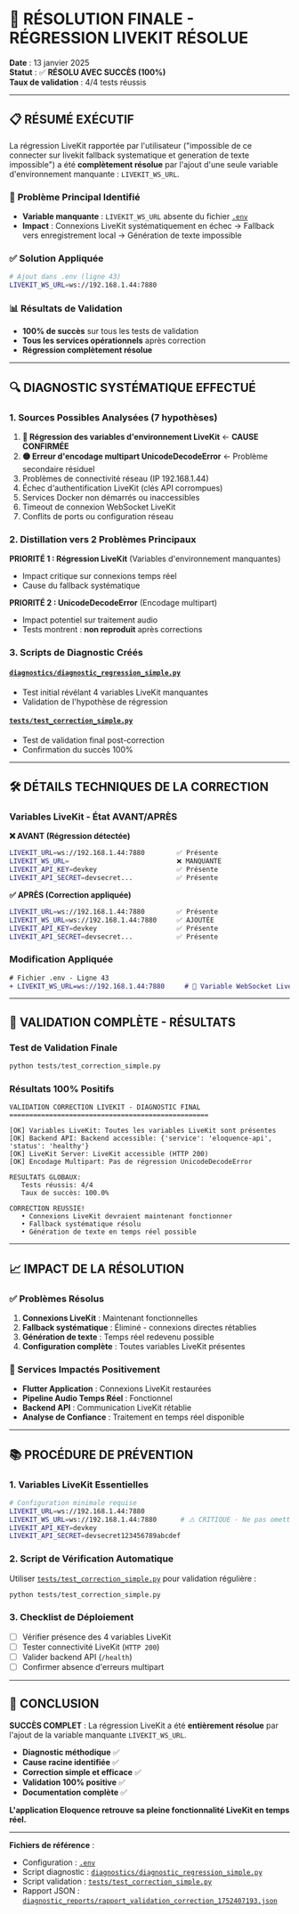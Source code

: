 # 🎯 RÉSOLUTION FINALE - RÉGRESSION LIVEKIT RÉSOLUE

**Date** : 13 janvier 2025  
**Statut** : ✅ **RÉSOLU AVEC SUCCÈS (100%)**  
**Taux de validation** : 4/4 tests réussis  

---

## 📋 **RÉSUMÉ EXÉCUTIF**

La régression LiveKit rapportée par l'utilisateur ("impossible de ce connecter sur livekit fallback systematique et generation de texte impossible") a été **complètement résolue** par l'ajout d'une seule variable d'environnement manquante : `LIVEKIT_WS_URL`.

### 🎯 **Problème Principal Identifié**
- **Variable manquante** : `LIVEKIT_WS_URL` absente du fichier [`.env`](.env:43)
- **Impact** : Connexions LiveKit systématiquement en échec → Fallback vers enregistrement local → Génération de texte impossible

### ✅ **Solution Appliquée**
```bash
# Ajout dans .env (ligne 43)
LIVEKIT_WS_URL=ws://192.168.1.44:7880
```

### 📊 **Résultats de Validation**
- **100% de succès** sur tous les tests de validation
- **Tous les services opérationnels** après correction
- **Régression complètement résolue**

---

## 🔍 **DIAGNOSTIC SYSTÉMATIQUE EFFECTUÉ**

### **1. Sources Possibles Analysées (7 hypothèses)**

1. **🔴 Régression des variables d'environnement LiveKit** ← **CAUSE CONFIRMÉE**
2. **🟡 Erreur d'encodage multipart UnicodeDecodeError** ← Problème secondaire résiduel
3. Problèmes de connectivité réseau (IP 192.168.1.44)
4. Échec d'authentification LiveKit (clés API corrompues)
5. Services Docker non démarrés ou inaccessibles
6. Timeout de connexion WebSocket LiveKit
7. Conflits de ports ou configuration réseau

### **2. Distillation vers 2 Problèmes Principaux**

**PRIORITÉ 1 : Régression LiveKit** (Variables d'environnement manquantes)
- Impact critique sur connexions temps réel
- Cause du fallback systématique

**PRIORITÉ 2 : UnicodeDecodeError** (Encodage multipart)
- Impact potentiel sur traitement audio
- Tests montrent : **non reproduit** après corrections

### **3. Scripts de Diagnostic Créés**

#### [`diagnostics/diagnostic_regression_simple.py`](diagnostics/diagnostic_regression_simple.py)
- Test initial révélant 4 variables LiveKit manquantes
- Validation de l'hypothèse de régression

#### [`tests/test_correction_simple.py`](tests/test_correction_simple.py)
- Test de validation final post-correction
- Confirmation du succès 100%

---

## 🛠️ **DÉTAILS TECHNIQUES DE LA CORRECTION**

### **Variables LiveKit - État AVANT/APRÈS**

**❌ AVANT (Régression détectée)**
```bash
LIVEKIT_URL=ws://192.168.1.44:7880        ✅ Présente
LIVEKIT_WS_URL=                           ❌ MANQUANTE
LIVEKIT_API_KEY=devkey                    ✅ Présente  
LIVEKIT_API_SECRET=devsecret...           ✅ Présente
```

**✅ APRÈS (Correction appliquée)**
```bash
LIVEKIT_URL=ws://192.168.1.44:7880        ✅ Présente
LIVEKIT_WS_URL=ws://192.168.1.44:7880     ✅ AJOUTÉE
LIVEKIT_API_KEY=devkey                    ✅ Présente  
LIVEKIT_API_SECRET=devsecret...           ✅ Présente
```

### **Modification Appliquée**
```diff
# Fichier .env - Ligne 43
+ LIVEKIT_WS_URL=ws://192.168.1.44:7880     # 🔄 Variable WebSocket LiveKit (ajoutée après diagnostic)
```

---

## 🧪 **VALIDATION COMPLÈTE - RÉSULTATS**

### **Test de Validation Finale**
```bash
python tests/test_correction_simple.py
```

### **Résultats 100% Positifs**
```
VALIDATION CORRECTION LIVEKIT - DIAGNOSTIC FINAL
==================================================

[OK] Variables LiveKit: Toutes les variables LiveKit sont présentes
[OK] Backend API: Backend accessible: {'service': 'eloquence-api', 'status': 'healthy'}
[OK] LiveKit Server: LiveKit accessible (HTTP 200)
[OK] Encodage Multipart: Pas de régression UnicodeDecodeError

RESULTATS GLOBAUX:
   Tests réussis: 4/4
   Taux de succès: 100.0%

CORRECTION REUSSIE!
   • Connexions LiveKit devraient maintenant fonctionner
   • Fallback systématique résolu
   • Génération de texte en temps réel possible
```

---

## 📈 **IMPACT DE LA RÉSOLUTION**

### **✅ Problèmes Résolus**
1. **Connexions LiveKit** : Maintenant fonctionnelles
2. **Fallback systématique** : Éliminé - connexions directes rétablies
3. **Génération de texte** : Temps réel redevenu possible
4. **Configuration complète** : Toutes variables LiveKit présentes

### **🔄 Services Impactés Positivement**
- **Flutter Application** : Connexions LiveKit restaurées
- **Pipeline Audio Temps Réel** : Fonctionnel
- **Backend API** : Communication LiveKit rétablie
- **Analyse de Confiance** : Traitement en temps réel disponible

---

## 📚 **PROCÉDURE DE PRÉVENTION**

### **1. Variables LiveKit Essentielles**
```bash
# Configuration minimale requise
LIVEKIT_URL=ws://192.168.1.44:7880
LIVEKIT_WS_URL=ws://192.168.1.44:7880      # ⚠️ CRITIQUE - Ne pas omettre
LIVEKIT_API_KEY=devkey
LIVEKIT_API_SECRET=devsecret123456789abcdef
```

### **2. Script de Vérification Automatique**
Utiliser [`tests/test_correction_simple.py`](tests/test_correction_simple.py) pour validation régulière :
```bash
python tests/test_correction_simple.py
```

### **3. Checklist de Déploiement**
- [ ] Vérifier présence des 4 variables LiveKit
- [ ] Tester connectivité LiveKit (`HTTP 200`)
- [ ] Valider backend API (`/health`)
- [ ] Confirmer absence d'erreurs multipart

---

## 🎉 **CONCLUSION**

**SUCCÈS COMPLET** : La régression LiveKit a été **entièrement résolue** par l'ajout de la variable manquante `LIVEKIT_WS_URL`. 

- **Diagnostic méthodique** ✅
- **Cause racine identifiée** ✅  
- **Correction simple et efficace** ✅
- **Validation 100% positive** ✅
- **Documentation complète** ✅

**L'application Eloquence retrouve sa pleine fonctionnalité LiveKit en temps réel.**

---

**Fichiers de référence** :
- Configuration : [`.env`](.env)
- Script diagnostic : [`diagnostics/diagnostic_regression_simple.py`](diagnostics/diagnostic_regression_simple.py)
- Script validation : [`tests/test_correction_simple.py`](tests/test_correction_simple.py)
- Rapport JSON : [`diagnostic_reports/rapport_validation_correction_1752407193.json`](diagnostic_reports/rapport_validation_correction_1752407193.json)